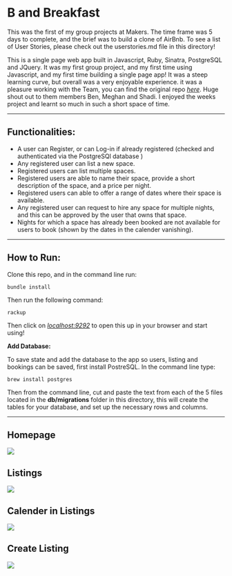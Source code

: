 # B and Breakfast
This was the first of my group projects at Makers. The time frame was 5 days to complete, and the brief was to build a clone of AirBnb. To see a list of User Stories, please check out the userstories.md file in this directory!

This is a single page web app built in Javascript, Ruby, Sinatra, PostgreSQL and JQuery. It was my first group project, and my first time using Javascript, and my first time building a single page app! It was a steep learning curve, but overall was a very enjoyable experience. it was a pleasure working with the Team, you can find the original repo [*here*](https://github.com/shadz22/MakersBnB). Huge shout out to them members Ben, Meghan and Shadi. I enjoyed the weeks project and learnt so much in such a short space of time. 

---

## Functionalities:
- A user can Register, or can Log-in if already registered (checked and authenticated via the PostgreSQl database )
- Any registered user can list a new space.
- Registered users can list multiple spaces.
- Registered users are able to name their space, provide a short description of the space, and a price per night.
- Registered users can able to offer a range of dates where their space is available.
- Any registered user can request to hire any space for multiple nights, and this can be approved by the user that owns that space.
- Nights for which a space has already been booked are not available for users to book (shown by the dates in the calender vanishing).

---

## How to Run:

Clone this repo, and in the command line run:

```
bundle install
```

Then run the following command:

```
rackup
```

Then click on [*localhost:9292*](localhost:9292) to open this up in your browser and start using!

__Add Database:__

To save state and add the database to the app so users, listing and bookings can be saved, first install PostreSQL. In the command line type:

```
brew install postgres
```

Then from the command line, cut and paste the text from each of the 5 files located in the __db/migrations__ folder in this directory, this will create the tables for your database, and set up the necessary rows and columns.

---

## Homepage
<img src="./images/homepage.png">

## Listings 
<img src="./images/listing.png">

## Calender in Listings
<img src="./images/calender.png">

## Create Listing
<img src="./images/create-listing.png">

